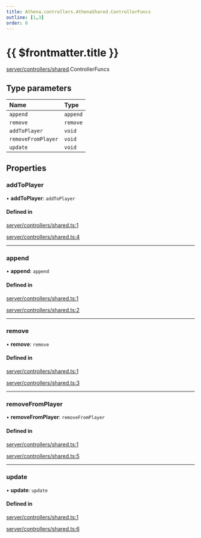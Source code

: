 ```yaml
---
title: Athena.controllers.AthenaShared.ControllerFuncs
outline: [1,3]
order: 0
---
```


# {{ $frontmatter.title }}


[server/controllers/shared](../modules/server_controllers_shared.md).ControllerFuncs

## Type parameters

| Name | Type |
| :------ | :------ |
| `append` | `append` |
| `remove` | `remove` |
| `addToPlayer` | `void` |
| `removeFromPlayer` | `void` |
| `update` | `void` |

## Properties

### addToPlayer

• **addToPlayer**: `addToPlayer`

#### Defined in

[server/controllers/shared.ts:1](https://github.com/Stuyk/altv-athena/blob/27a8c87/src/core/server/controllers/shared.ts#L1)

[server/controllers/shared.ts:4](https://github.com/Stuyk/altv-athena/blob/27a8c87/src/core/server/controllers/shared.ts#L4)

___

### append

• **append**: `append`

#### Defined in

[server/controllers/shared.ts:1](https://github.com/Stuyk/altv-athena/blob/27a8c87/src/core/server/controllers/shared.ts#L1)

[server/controllers/shared.ts:2](https://github.com/Stuyk/altv-athena/blob/27a8c87/src/core/server/controllers/shared.ts#L2)

___

### remove

• **remove**: `remove`

#### Defined in

[server/controllers/shared.ts:1](https://github.com/Stuyk/altv-athena/blob/27a8c87/src/core/server/controllers/shared.ts#L1)

[server/controllers/shared.ts:3](https://github.com/Stuyk/altv-athena/blob/27a8c87/src/core/server/controllers/shared.ts#L3)

___

### removeFromPlayer

• **removeFromPlayer**: `removeFromPlayer`

#### Defined in

[server/controllers/shared.ts:1](https://github.com/Stuyk/altv-athena/blob/27a8c87/src/core/server/controllers/shared.ts#L1)

[server/controllers/shared.ts:5](https://github.com/Stuyk/altv-athena/blob/27a8c87/src/core/server/controllers/shared.ts#L5)

___

### update

• **update**: `update`

#### Defined in

[server/controllers/shared.ts:1](https://github.com/Stuyk/altv-athena/blob/27a8c87/src/core/server/controllers/shared.ts#L1)

[server/controllers/shared.ts:6](https://github.com/Stuyk/altv-athena/blob/27a8c87/src/core/server/controllers/shared.ts#L6)
